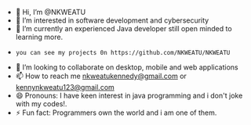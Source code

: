 - 👋 Hi, I’m @NKWEATU
- 👀 I’m interested in software development and cybersecurity
- 🌱 I’m currently an experienced Java developer still open minded to learning more.
-     you can see my projects 0n https://github.com/NKWEATU/NKWEATU 
- 💞️ I’m looking to collaborate on desktop, mobile and web applications
- 📫 How to reach me nkweatukennedy@gmail.com or kennynkweatu123@gmail.com
- 😄 Pronouns: I have keen interest in java programming and i don't joke with my codes!.
- ⚡ Fun fact: Programmers own the world and i am one of them.

<!---
NKWEATU/NKWEATU is a ✨ special ✨ repository because its `contains clear codes on java projects` (this file) appears on your GitHub profile.
You can click the Preview link to take a look at your changes.
--->
